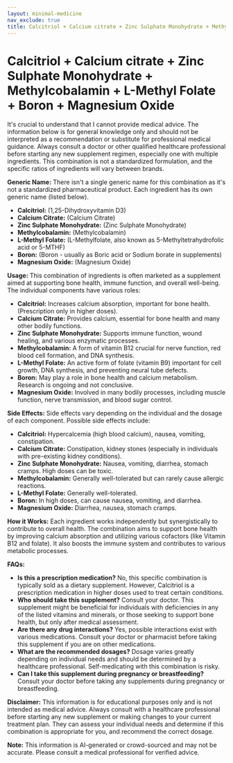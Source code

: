 ```yaml
---
layout: minimal-medicine
nav_exclude: true
title: Calcitriol + Calcium citrate + Zinc Sulphate Monohydrate + Methylcobalamin + L-Methyl Folate + Boron + Magnesium Oxide
---
```


# Calcitriol + Calcium citrate + Zinc Sulphate Monohydrate + Methylcobalamin + L-Methyl Folate + Boron + Magnesium Oxide

It's crucial to understand that I cannot provide medical advice. The information below is for general knowledge only and should not be interpreted as a recommendation or substitute for professional medical guidance.  Always consult a doctor or other qualified healthcare professional before starting any new supplement regimen, especially one with multiple ingredients.  This combination is not a standardized formulation, and the specific ratios of ingredients will vary between brands.


**Generic Name:**  There isn't a single generic name for this combination as it's not a standardized pharmaceutical product.  Each ingredient has its own generic name (listed below).

* **Calcitriol:** (1,25-Dihydroxyvitamin D3)
* **Calcium Citrate:**  (Calcium Citrate)
* **Zinc Sulphate Monohydrate:** (Zinc Sulphate Monohydrate)
* **Methylcobalamin:** (Methylcobalamin)
* **L-Methyl Folate:** (L-Methylfolate, also known as 5-Methyltetrahydrofolic acid or 5-MTHF)
* **Boron:** (Boron - usually as Boric acid or Sodium borate in supplements)
* **Magnesium Oxide:** (Magnesium Oxide)


**Usage:**  This combination of ingredients is often marketed as a supplement aimed at supporting bone health, immune function, and overall well-being.  The individual components have various roles:

* **Calcitriol:**  Increases calcium absorption, important for bone health.  (Prescription only in higher doses).
* **Calcium Citrate:**  Provides calcium, essential for bone health and many other bodily functions.
* **Zinc Sulphate Monohydrate:** Supports immune function, wound healing, and various enzymatic processes.
* **Methylcobalamin:** A form of vitamin B12 crucial for nerve function, red blood cell formation, and DNA synthesis.
* **L-Methyl Folate:** An active form of folate (vitamin B9) important for cell growth, DNA synthesis, and preventing neural tube defects.
* **Boron:**  May play a role in bone health and calcium metabolism.  Research is ongoing and not conclusive.
* **Magnesium Oxide:**  Involved in many bodily processes, including muscle function, nerve transmission, and blood sugar control.


**Side Effects:** Side effects vary depending on the individual and the dosage of each component.  Possible side effects include:

* **Calcitriol:**  Hypercalcemia (high blood calcium), nausea, vomiting, constipation.
* **Calcium Citrate:** Constipation, kidney stones (especially in individuals with pre-existing kidney conditions).
* **Zinc Sulphate Monohydrate:** Nausea, vomiting, diarrhea, stomach cramps.  High doses can be toxic.
* **Methylcobalamin:** Generally well-tolerated but can rarely cause allergic reactions.
* **L-Methyl Folate:** Generally well-tolerated.
* **Boron:** In high doses, can cause nausea, vomiting, and diarrhea.
* **Magnesium Oxide:** Diarrhea, nausea, stomach cramps.


**How it Works:** Each ingredient works independently but synergistically to contribute to overall health.  The combination aims to support bone health by improving calcium absorption and utilizing various cofactors (like Vitamin B12 and folate).  It also boosts the immune system and contributes to various metabolic processes.

**FAQs:**

* **Is this a prescription medication?** No, this specific combination is typically sold as a dietary supplement. However, Calcitriol is a prescription medication in higher doses used to treat certain conditions.
* **Who should take this supplement?**  Consult your doctor. This supplement might be beneficial for individuals with deficiencies in any of the listed vitamins and minerals, or those seeking to support bone health, but only after medical assessment.
* **Are there any drug interactions?** Yes, possible interactions exist with various medications. Consult your doctor or pharmacist before taking this supplement if you are on other medications.
* **What are the recommended dosages?**  Dosage varies greatly depending on individual needs and should be determined by a healthcare professional.  Self-medicating with this combination is risky.
* **Can I take this supplement during pregnancy or breastfeeding?** Consult your doctor before taking any supplements during pregnancy or breastfeeding.


**Disclaimer:** This information is for educational purposes only and is not intended as medical advice.  Always consult with a healthcare professional before starting any new supplement or making changes to your current treatment plan.  They can assess your individual needs and determine if this combination is appropriate for you, and recommend the correct dosage.


**Note:** This information is AI-generated or crowd-sourced and may not be accurate. Please consult a medical professional for verified advice.